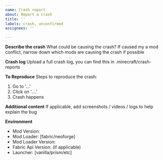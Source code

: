 ```yaml
---
name: Crash report
about: Report a crash
title: ''
labels: crash, unconfirmed
assignees: ''

---
```


**Describe the crash**
What could be causing the crash? If caused my a mod conflict, narrow down which mods are causing the crash if possible

**Crash log**
Upload a full crash log, you can find this in .minecraft/crash-reports

**To Reproduce**
Steps to reproduce the crash:
1. Go to '...'
2. Click on '....'
4. Crash happens

**Additional content**
If applicable, add screenshots / videos / logs to help explain the bug

**Environment**
 - Mod Version:
 - Mod Loader: [fabric/neoforge]
 - Mod Loader Version: 
 - Fabric Api Version: (if applicable)
 - Launcher: [vanilla/prism/etc]
